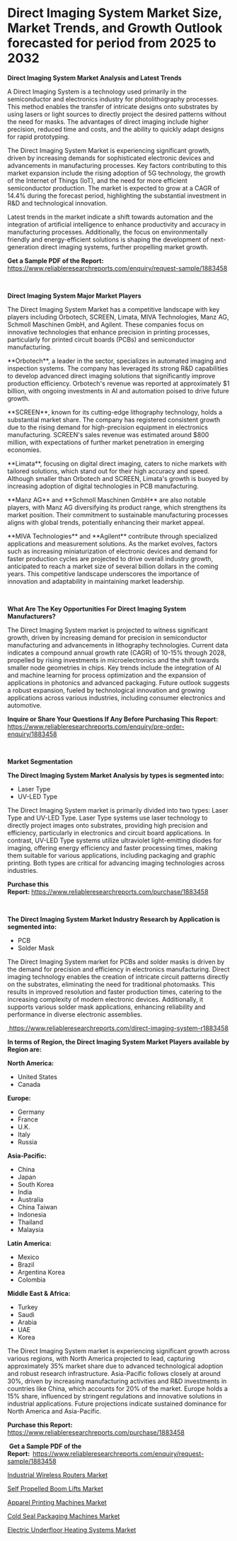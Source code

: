 <p><h1>Direct Imaging System Market Size, Market Trends, and Growth Outlook forecasted for period from 2025 to 2032</h1></p><p><strong>Direct Imaging System Market Analysis and Latest Trends</strong></p>
<p><p>A Direct Imaging System is a technology used primarily in the semiconductor and electronics industry for photolithography processes. This method enables the transfer of intricate designs onto substrates by using lasers or light sources to directly project the desired patterns without the need for masks. The advantages of direct imaging include higher precision, reduced time and costs, and the ability to quickly adapt designs for rapid prototyping.</p><p>The Direct Imaging System Market is experiencing significant growth, driven by increasing demands for sophisticated electronic devices and advancements in manufacturing processes. Key factors contributing to this market expansion include the rising adoption of 5G technology, the growth of the Internet of Things (IoT), and the need for more efficient semiconductor production. The market is expected to grow at a CAGR of 14.4% during the forecast period, highlighting the substantial investment in R&D and technological innovation. </p><p>Latest trends in the market indicate a shift towards automation and the integration of artificial intelligence to enhance productivity and accuracy in manufacturing processes. Additionally, the focus on environmentally friendly and energy-efficient solutions is shaping the development of next-generation direct imaging systems, further propelling market growth.</p></p>
<p><strong>Get a Sample PDF of the Report:&nbsp;</strong> <a href="https://www.reliableresearchreports.com/enquiry/request-sample/1883458?utm_campaign=16&utm_medium=2&utm_source=Github&utm_content=ia&utm_term=22022025&utm_id=direct-imaging-system">https://www.reliableresearchreports.com/enquiry/request-sample/1883458</a></p>
<p>&nbsp;</p>
<p><strong>Direct Imaging System Major Market Players</strong></p>
<p><p>The Direct Imaging System Market has a competitive landscape with key players including Orbotech, SCREEN, Limata, MIVA Technologies, Manz AG, Schmoll Maschinen GmbH, and Agilent. These companies focus on innovative technologies that enhance precision in printing processes, particularly for printed circuit boards (PCBs) and semiconductor manufacturing.</p><p>**Orbotech**, a leader in the sector, specializes in automated imaging and inspection systems. The company has leveraged its strong R&D capabilities to develop advanced direct imaging solutions that significantly improve production efficiency. Orbotech's revenue was reported at approximately $1 billion, with ongoing investments in AI and automation poised to drive future growth.</p><p>**SCREEN**, known for its cutting-edge lithography technology, holds a substantial market share. The company has registered consistent growth due to the rising demand for high-precision equipment in electronics manufacturing. SCREEN's sales revenue was estimated around $800 million, with expectations of further market penetration in emerging economies.</p><p>**Limata**, focusing on digital direct imaging, caters to niche markets with tailored solutions, which stand out for their high accuracy and speed. Although smaller than Orbotech and SCREEN, Limata's growth is buoyed by increasing adoption of digital technologies in PCB manufacturing.</p><p>**Manz AG** and **Schmoll Maschinen GmbH** are also notable players, with Manz AG diversifying its product range, which strengthens its market position. Their commitment to sustainable manufacturing processes aligns with global trends, potentially enhancing their market appeal.</p><p>**MIVA Technologies** and **Agilent** contribute through specialized applications and measurement solutions. As the market evolves, factors such as increasing miniaturization of electronic devices and demand for faster production cycles are projected to drive overall industry growth, anticipated to reach a market size of several billion dollars in the coming years. This competitive landscape underscores the importance of innovation and adaptability in maintaining market leadership.</p></p>
<p>&nbsp;</p>
<p><strong>What Are The Key Opportunities For Direct Imaging System Manufacturers?</strong></p>
<p><p>The Direct Imaging System market is projected to witness significant growth, driven by increasing demand for precision in semiconductor manufacturing and advancements in lithography technologies. Current data indicates a compound annual growth rate (CAGR) of 10-15% through 2028, propelled by rising investments in microelectronics and the shift towards smaller node geometries in chips. Key trends include the integration of AI and machine learning for process optimization and the expansion of applications in photonics and advanced packaging. Future outlook suggests a robust expansion, fueled by technological innovation and growing applications across various industries, including consumer electronics and automotive.</p></p>
<p><strong>Inquire or Share Your Questions If Any Before Purchasing This Report:</strong> <a href="https://www.reliableresearchreports.com/enquiry/pre-order-enquiry/1883458?utm_campaign=16&utm_medium=2&utm_source=Github&utm_content=ia&utm_term=22022025&utm_id=direct-imaging-system">https://www.reliableresearchreports.com/enquiry/pre-order-enquiry/1883458</a></p>
<p>&nbsp;</p>
<p><strong>Market Segmentation</strong></p>
<p><strong>The Direct Imaging System Market Analysis by types is segmented into:</strong></p>
<p><ul><li>Laser Type</li><li>UV-LED Type</li></ul></p>
<p><p>The Direct Imaging System market is primarily divided into two types: Laser Type and UV-LED Type. Laser Type systems use laser technology to directly project images onto substrates, providing high precision and efficiency, particularly in electronics and circuit board applications. In contrast, UV-LED Type systems utilize ultraviolet light-emitting diodes for imaging, offering energy efficiency and faster processing times, making them suitable for various applications, including packaging and graphic printing. Both types are critical for advancing imaging technologies across industries.</p></p>
<p><strong>Purchase this Report:&nbsp;</strong><a href="https://www.reliableresearchreports.com/purchase/1883458?utm_campaign=16&utm_medium=2&utm_source=Github&utm_content=ia&utm_term=22022025&utm_id=direct-imaging-system">https://www.reliableresearchreports.com/purchase/1883458</a></p>
<p>&nbsp;</p>
<p><strong>The Direct Imaging System Market Industry Research by Application is segmented into:</strong></p>
<p><ul><li>PCB</li><li>Solder Mask</li></ul></p>
<p><p>The Direct Imaging System market for PCBs and solder masks is driven by the demand for precision and efficiency in electronics manufacturing. Direct imaging technology enables the creation of intricate circuit patterns directly on the substrates, eliminating the need for traditional photomasks. This results in improved resolution and faster production times, catering to the increasing complexity of modern electronic devices. Additionally, it supports various solder mask applications, enhancing reliability and performance in diverse electronic assemblies.</p></p>
<p><a href="https://www.reliableresearchreports.com/direct-imaging-system-r1883458?utm_campaign=16&utm_medium=2&utm_source=Github&utm_content=ia&utm_term=22022025&utm_id=direct-imaging-system">&nbsp;https://www.reliableresearchreports.com/direct-imaging-system-r1883458</a></p>
<p><strong>In terms of Region, the Direct Imaging System Market Players available by Region are:</strong></p>
<p>
    <p> <strong> North America: </strong>
        <ul>
            <li>United States</li>
            <li>Canada</li>
        </ul>
        </p> 
    <p> <strong> Europe: </strong>
        <ul>
            <li>Germany</li>
            <li>France</li>
            <li>U.K.</li>
            <li>Italy</li>
            <li>Russia</li>
        </ul>
        </p> 
    <p> <strong> Asia-Pacific: </strong>
        <ul>
            <li>China</li>
            <li>Japan</li>
            <li>South Korea</li>
            <li>India</li>
            <li>Australia</li>
            <li>China Taiwan</li>
            <li>Indonesia</li>
            <li>Thailand</li>
            <li>Malaysia</li>
        </ul>
        </p> 
    <p> <strong> Latin America: </strong>
        <ul>
            <li>Mexico</li>
            <li>Brazil</li>
            <li>Argentina Korea</li>
            <li>Colombia</li>
        </ul>
        </p> 
    <p> <strong> Middle East & Africa: </strong>
        <ul>
            <li>Turkey</li>
            <li>Saudi</li>
            <li>Arabia</li>
            <li>UAE</li>
            <li>Korea</li>
        </ul>
    </p>
    </p>
<p><p>The Direct Imaging System market is experiencing significant growth across various regions, with North America projected to lead, capturing approximately 35% market share due to advanced technological adoption and robust research infrastructure. Asia-Pacific follows closely at around 30%, driven by increasing manufacturing activities and R&D investments in countries like China, which accounts for 20% of the market. Europe holds a 15% share, influenced by stringent regulations and innovative solutions in industrial applications. Future projections indicate sustained dominance for North America and Asia-Pacific.</p></p>
<p><strong>Purchase this Report: </strong><a href="https://www.reliableresearchreports.com/purchase/1883458?utm_campaign=16&utm_medium=2&utm_source=Github&utm_content=ia&utm_term=22022025&utm_id=direct-imaging-system">https://www.reliableresearchreports.com/purchase/1883458</a></p>
<p>&nbsp;<strong>Get a Sample PDF of the Report:&nbsp;&nbsp;</strong><a href="https://www.reliableresearchreports.com/enquiry/request-sample/1883458?utm_campaign=16&utm_medium=2&utm_source=Github&utm_content=ia&utm_term=22022025&utm_id=direct-imaging-system">https://www.reliableresearchreports.com/enquiry/request-sample/1883458</a></p>
<p><strong></strong></p>
<p><p><a href="https://github.com/nibbsmantji/Market-Research-Report-List-1/blob/main/industrial-wireless-routers-market.md?utm_campaign=16&utm_medium=2&utm_source=Github&utm_content=ia&utm_term=22022025&utm_id=direct-imaging-system">Industrial Wireless Routers Market</a></p><p><a href="https://github.com/leehihkl/Market-Research-Report-List-1/blob/main/self-propelled-boom-lifts-market.md?utm_campaign=16&utm_medium=2&utm_source=Github&utm_content=ia&utm_term=22022025&utm_id=direct-imaging-system">Self Propelled Boom Lifts Market</a></p><p><a href="https://github.com/birbamanan03/Market-Research-Report-List-1/blob/main/apparel-printing-machines-market.md?utm_campaign=16&utm_medium=2&utm_source=Github&utm_content=ia&utm_term=22022025&utm_id=direct-imaging-system">Apparel Printing Machines Market</a></p><p><a href="https://github.com/palejsaafuu/Market-Research-Report-List-1/blob/main/cold-seal-packaging-machines-market.md?utm_campaign=16&utm_medium=2&utm_source=Github&utm_content=ia&utm_term=22022025&utm_id=direct-imaging-system">Cold Seal Packaging Machines Market</a></p><p><a href="https://github.com/djibenesha/Market-Research-Report-List-1/blob/main/electric-underfloor-heating-systems-market.md?utm_campaign=16&utm_medium=2&utm_source=Github&utm_content=ia&utm_term=22022025&utm_id=direct-imaging-system">Electric Underfloor Heating Systems Market</a></p></p>